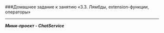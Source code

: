 ###Домашнее задание к занятию «3.3. Лямбды, extension-функции, операторы»
___________________
***Мини-проект - ChatService***


